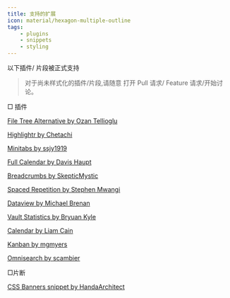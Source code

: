 ```yaml
---
title: 支持的扩展
icon: material/hexagon-multiple-outline
tags:
    - plugins
    - snippets
    - styling
---
```


以下插件/ 片段被正式支持
> 对于尚未样式化的插件/片段,请随意
> 打开 Pull 请求/ Feature 请求/开始讨论。

□ 插件

[File Tree Alternative by Ozan Tellioglu](https://github.com/ozntel/file-tree-alternative)

[Highlightr by Chetachi](https://github.com/chetachiezikeuzor/Highlightr-Plugin)

[Minitabs by ssjy1919](https://github.com/ssjy1919/Obsidian-minitabs)

[Full Calendar by Davis Haupt](https://github.com/obsidian-community/obsidian-full-calendar)

[Breadcrumbs by SkepticMystic](https://github.com/SkepticMystic/breadcrumbs)

[Spaced Repetition by Stephen Mwangi](https://github.com/st3v3nmw/obsidian-spaced-repetition)

[Dataview by Michael Brenan](https://github.com/blacksmithgu/obsidian-dataview)

[Vault Statistics by Bryuan Kyle](https://github.com/bkyle/obsidian-vault-statistics-plugin)

[Calendar by Liam Cain](https://github.com/liamcain/obsidian-calendar-plugin)

[Kanban by mgmyers](https://github.com/mgmeyers/obsidian-kanban)

[Omnisearch by scambier](https://github.com/scambier/obsidian-omnisearch)

□片断

[CSS Banners snippet by HandaArchitect](https://github.com/HandaArchitect/obsidian-banner-snippet)
